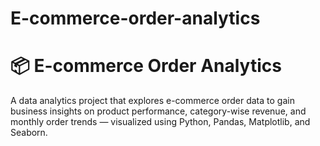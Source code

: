# E-commerce-order-analytics
# 📦 E-commerce Order Analytics

A data analytics project that explores e-commerce order data to gain business insights on product performance, category-wise revenue, and monthly order trends — visualized using Python, Pandas, Matplotlib, and Seaborn.
